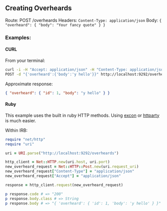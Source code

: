
## Creating Overheards
Route: POST /overheards
Headers: `Content-Type: application/json`
Body: `{ "overheard": { "body": "Your fancy quote" } }`


### Examples:
#### CURL
From your terminal:

```bash
curl -i -H "Accept: application/json" -H "Content-Type: application/json" -X
POST -d "{'overheard':{'body':'y hello'}}" http://localhost:9292/overheards
```

Approximate response:

```json
{ "overheard": { "id": 1, "body": "y hello" } }
```

#### Ruby
This example uses the built in ruby HTTP methods. Using
[excon](https://github.com/excon/excon) or
[httparty](https://github.com/jnunemaker/httparty) is much easier.

Within IRB:

```ruby
require "net/http"
require "uri"

uri = URI.parse("http://localhost:9292/overheards")

http_client = Net::HTTP.new(uri.host, uri.port)
new_overheard_request = Net::HTTP::Post.new(uri.request_uri)
new_overheard_request["Content-Type"] = "application/json"
new_overheard_request["Accept"] = "application/json"

response = http_client.request(new_overheard_request)

p response.code # => "200"
p response.body.class # => String
p response.body # => "{ 'overheard': { 'id': 1, 'body': 'y hello' } }"
```
